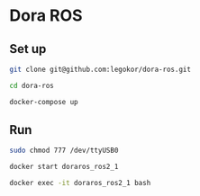 # Dora ROS

## Set up

```bash
git clone git@github.com:legokor/dora-ros.git

cd dora-ros

docker-compose up
```

## Run

```bash
sudo chmod 777 /dev/ttyUSB0

docker start doraros_ros2_1

docker exec -it doraros_ros2_1 bash
```
